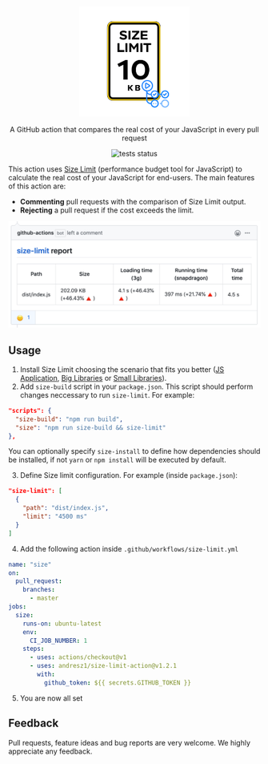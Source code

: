<p align="center">
  <img alt="Size Limit Action" src="/assets/logo.png" width="220">
</p>

<p align="center">
  A GitHub action that compares the real cost of your JavaScript in every pull request
</p>
<p align="center">
  <img alt="tests status" src="https://github.com/andresz1/size-limit-action/workflows/test/badge.svg">
</p>

This action uses [Size Limit](https://github.com/ai/size-limit) (performance budget tool for JavaScript) to calculate the real cost of your JavaScript for end-users. The main features of this action are:

- **Commenting** pull requests with the comparison of Size Limit output.
- **Rejecting** a pull request if the cost exceeds the limit.

<p align="center">
  <img alt="pr comment" width="540" src="/assets/pr.png">
</p>

## Usage
1. Install Size Limit choosing the scenario that fits you better ([JS Application](https://github.com/ai/size-limit#js-applications), [Big Libraries](https://github.com/ai/size-limit#big-libraries) or [Small Libraries](https://github.com/ai/size-limit#small-libraries)).
2. Add `size-build` script in your `package.json`. This script should perform changes neccessary to run `size-limit`. For example:
```json
"scripts": {
  "size-build": "npm run build",
  "size": "npm run size-build && size-limit"
},
```
You can optionally specify `size-install` to define how dependencies should be installed, if not `yarn` or `npm install` will be executed by default.

3. Define Size limit configuration. For example (inside `package.json`):
```json
"size-limit": [
  {
    "path": "dist/index.js",
    "limit": "4500 ms"
  }
]
```
4. Add the following action inside `.github/workflows/size-limit.yml`
```yaml
name: "size"
on:
  pull_request:
    branches:
      - master
jobs:
  size:
    runs-on: ubuntu-latest
    env:
      CI_JOB_NUMBER: 1
    steps:
      - uses: actions/checkout@v1
      - uses: andresz1/size-limit-action@v1.2.1
        with:
          github_token: ${{ secrets.GITHUB_TOKEN }}
```
5. You are now all set

## Feedback

Pull requests, feature ideas and bug reports are very welcome. We highly appreciate any feedback.
